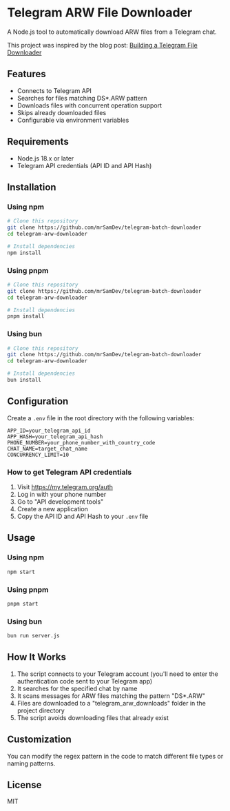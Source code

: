 # Telegram ARW File Downloader

A Node.js tool to automatically download ARW files from a Telegram chat.

This project was inspired by the blog post: [Building a Telegram File Downloader](https://www.sijosam.in/blog/telegram-code-downloader/)

## Features

- Connects to Telegram API
- Searches for files matching DS\*.ARW pattern
- Downloads files with concurrent operation support
- Skips already downloaded files
- Configurable via environment variables

## Requirements

- Node.js 18.x or later
- Telegram API credentials (API ID and API Hash)

## Installation

### Using npm

```bash
# Clone this repository
git clone https://github.com/mrSamDev/telegram-batch-downloader
cd telegram-arw-downloader

# Install dependencies
npm install
```

### Using pnpm

```bash
# Clone this repository
git clone https://github.com/mrSamDev/telegram-batch-downloader
cd telegram-arw-downloader

# Install dependencies
pnpm install
```

### Using bun

```bash
# Clone this repository
git clone https://github.com/mrSamDev/telegram-batch-downloader
cd telegram-arw-downloader

# Install dependencies
bun install
```

## Configuration

Create a `.env` file in the root directory with the following variables:

```
APP_ID=your_telegram_api_id
APP_HASH=your_telegram_api_hash
PHONE_NUMBER=your_phone_number_with_country_code
CHAT_NAME=target_chat_name
CONCURRENCY_LIMIT=10
```

### How to get Telegram API credentials

1. Visit https://my.telegram.org/auth
2. Log in with your phone number
3. Go to "API development tools"
4. Create a new application
5. Copy the API ID and API Hash to your `.env` file

## Usage

### Using npm

```bash
npm start
```

### Using pnpm

```bash
pnpm start
```

### Using bun

```bash
bun run server.js
```

## How It Works

1. The script connects to your Telegram account (you'll need to enter the authentication code sent to your Telegram app)
2. It searches for the specified chat by name
3. It scans messages for ARW files matching the pattern "DS\*.ARW"
4. Files are downloaded to a "telegram_arw_downloads" folder in the project directory
5. The script avoids downloading files that already exist

## Customization

You can modify the regex pattern in the code to match different file types or naming patterns.

## License

MIT
